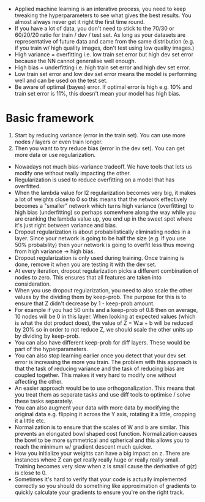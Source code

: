 - Applied machine learning is an interative process, you need to keep tweaking the hyperparameters to see what gives the best results. You almost always never get it right the first time round.
- If you have a lot of data, you don't need to stick to the 70/30 or 60/20/20 ratio for train / dev / test set. As long as your datasets are representative of future data and came from the same distribution (e.g. if you train w/ high quality images, don't test using low quality images.)
- High variance = overfitting i.e. low train set error but high dev set error because the NN cannot generalise well enough.
- High bias = underfitting i.e. high train set error and high dev set error.
- Low train set error and low dev set error means the model is performing well and can be used on the test set.
- Be aware of optimal (bayes) error. If optimal error is high e.g. 10% and train set error is 11%, this doesn't mean your model has high bias.

# Basic framework

1. Start by reducing variance (error in the train set). You can use more nodes / layers or even train longer.
2. Then you want to try reduce bias (error in the dev set). You can get more data or use regularization.

- Nowadays not much bias-variance tradeoff. We have tools that lets us modify one without really impacting the other.
- Regularization is used to reduce overfitting on a model that has overfitted.
- When the lambda value for l2 regularization becomes very big, it makes a lot of weights close to 0 so this means that the network effectively becomes a "smaller" network which turns high variance (overfitting) to high bias (underfitting) so perhaps somewhere along the way while you are cranking the lambda value up, you end up in the sweet spot where it's just right between variance and bias. 
- Dropout regularization is about probabilistically eliminating nodes in a layer. Since your network is going to be half the size (e.g. if you use 50% probability) then your network is going to overfit less thus moving from high variance -> high bias.
- Dropout regularization is only used during training. Once training is done, remove it when you are testing it with the dev set. 
- At every iteration, dropout regularization picks a different combination of nodes to zero. This ensures that all features are taken into consideration. 
- When you use dropout regularization, you need to also scale the other values by the dividing them by keep-prob. The purpose for this is to ensure that Z didn't decrease by 1 - keep-prob amount. 
- For example if you had 50 units and a keep-prob of 0.8 then on average, 10 nodes will be 0 in this layer. When looking at expected values (which is what the dot product does), the value of Z = W.a + b will be reduced by 20% so in order to not reduce Z, we should scale the other units up by dividing by keep-prob.
- You can also have different keep-prob for diff layers. These would be part of the hyperparameters.
- You can also stop learning earlier once you detect that your dev set error is increasing the more you train. The problem with this approach is that the task of reducing variance and the task of reducing bias are coupled together. This makes it very hard to modify one without affecting the other.
- An easier approach would be to use orthogonalization. This means that you treat them as separate tasks and use diff tools to optimise / solve these tasks separately.
- You can also augment your data with more data by modifying the original data e.g. flipping it across the Y axis, rotating it a little, cropping it a little etc.
- Normalization is to ensure that the scales of W and b are similar. This prevents an elongated bowl shaped cost function. Normalization causes the bowl to be more symmetrical and spherical and this allows you to reach the minimum w/ gradient descent much quicker.
- How you initialize your weights can have a big impact on z. There are instances where Z can get really really huge or really really small. Training becomes very slow when z is small cause the derivative of g(z) is close to 0.
- Sometimes it's hard to verify that your code is actually implemented correctly so you should do something like approximation of gradients to quickly calculate your gradients to ensure you're on the right track.